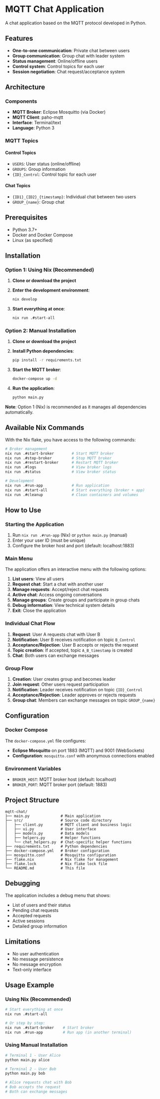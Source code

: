 # MQTT Chat Application

A chat application based on the MQTT protocol developed in Python.

## Features

- **One-to-one communication**: Private chat between users
- **Group communication**: Group chat with leader system
- **Status management**: Online/offline users
- **Control system**: Control topics for each user
- **Session negotiation**: Chat request/acceptance system

## Architecture

### Components
- **MQTT Broker**: Eclipse Mosquitto (via Docker)
- **MQTT Client**: paho-mqtt
- **Interface**: Terminal/text
- **Language**: Python 3

### MQTT Topics

#### Control Topics
- `USERS`: User status (online/offline)
- `GROUPS`: Group information
- `{ID}_Control`: Control topic for each user

#### Chat Topics
- `{ID1}_{ID2}_{timestamp}`: Individual chat between two users
- `GROUP_{name}`: Group chat

## Prerequisites

- Python 3.7+
- Docker and Docker Compose
- Linux (as specified)

## Installation

### Option 1: Using Nix (Recommended)

1. **Clone or download the project**
2. **Enter the development environment**:
   ```bash
   nix develop
   ```

3. **Start everything at once**:
   ```bash
   nix run .#start-all
   ```

### Option 2: Manual Installation

1. **Clone or download the project**
2. **Install Python dependencies**:
   ```bash
   pip install -r requirements.txt
   ```

3. **Start the MQTT broker**:
   ```bash
   docker-compose up -d
   ```

4. **Run the application**:
   ```bash
   python main.py
   ```

**Note**: Option 1 (Nix) is recommended as it manages all dependencies automatically.

## Available Nix Commands

With the Nix flake, you have access to the following commands:

```bash
# Broker management
nix run .#start-broker        # Start MQTT broker
nix run .#stop-broker         # Stop MQTT broker
nix run .#restart-broker      # Restart MQTT broker
nix run .#logs                # View broker logs
nix run .#status              # View broker status

# Development
nix run .#run-app             # Run application
nix run .#start-all           # Start everything (broker + app)
nix run .#cleanup             # Clean containers and volumes
```

## How to Use

### Starting the Application

1. Run `nix run .#run-app` (Nix) or `python main.py` (manual)
2. Enter your user ID (must be unique)
3. Configure the broker host and port (default: localhost:1883)

### Main Menu

The application offers an interactive menu with the following options:

1. **List users**: View all users
2. **Request chat**: Start a chat with another user
3. **Manage requests**: Accept/reject chat requests
4. **Active chat**: Access ongoing conversations
5. **Manage groups**: Create groups and participate in group chats
6. **Debug information**: View technical system details
7. **Exit**: Close the application

### Individual Chat Flow

1. **Request**: User A requests chat with User B
2. **Notification**: User B receives notification on topic `B_Control`
3. **Acceptance/Rejection**: User B accepts or rejects the request
4. **Topic creation**: If accepted, topic `A_B_timestamp` is created
5. **Chat**: Both users can exchange messages

### Group Flow

1. **Creation**: User creates group and becomes leader
2. **Join request**: Other users request participation
3. **Notification**: Leader receives notification on topic `{ID}_Control`
3. **Acceptance/Rejection**: Leader approves or rejects requests
4. **Group chat**: Members can exchange messages on topic `GROUP_{name}`

## Configuration

### Docker Compose

The `docker-compose.yml` file configures:
- **Eclipse Mosquitto** on port 1883 (MQTT) and 9001 (WebSockets)
- **Configuration**: `mosquitto.conf` with anonymous connections enabled

### Environment Variables

- `BROKER_HOST`: MQTT broker host (default: localhost)
- `BROKER_PORT`: MQTT broker port (default: 1883)

## Project Structure

```
mqtt-chat/
├── main.py              # Main application
├── src/                 # Source code directory
│   ├── client.py        # MQTT client and business logic
│   ├── ui.py            # User interface
│   ├── models.py        # Data models
│   ├── helpers.py       # Helper functions
│   └── chat_helpers.py  # Chat-specific helper functions
├── requirements.txt     # Python dependencies
├── docker-compose.yml   # Broker configuration
├── mosquitto.conf       # Mosquitto configuration
├── flake.nix            # Nix flake for management
├── flake.lock           # Nix flake lock file
└── README.md            # This file
```

## Debugging

The application includes a debug menu that shows:
- List of users and their status
- Pending chat requests
- Accepted requests
- Active sessions
- Detailed group information

## Limitations

- No user authentication
- No message persistence
- No message encryption
- Text-only interface

## Usage Example

### Using Nix (Recommended)

```bash
# Start everything at once
nix run .#start-all

# Or step by step:
nix run .#start-broker    # Start broker
nix run .#run-app         # Run app (in another terminal)
```

### Using Manual Installation

```bash
# Terminal 1 - User Alice
python main.py alice

# Terminal 2 - User Bob  
python main.py bob

# Alice requests chat with Bob
# Bob accepts the request
# Both can exchange messages
```
